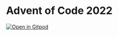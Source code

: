# Advent of Code 2022

[![Open in Gitpod](https://gitpod.io/button/open-in-gitpod.svg)](https://gitpod.io/#http://github.com/mrknmc/advent-of-code-2022)
